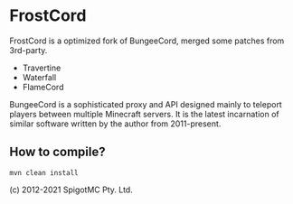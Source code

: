 FrostCord
==========

FrostCord is a optimized fork of BungeeCord, merged some patches from 3rd-party.

- Travertine
- Waterfall
- FlameCord

BungeeCord is a sophisticated proxy and API designed mainly to teleport players between multiple Minecraft servers. It
is the latest incarnation of similar software written by the author from 2011-present.

How to compile?
----------------
`mvn clean install`

(c) 2012-2021 SpigotMC Pty. Ltd.
